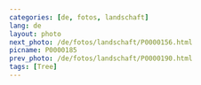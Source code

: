 ```yaml
---
categories: [de, fotos, landschaft]
lang: de
layout: photo
next_photo: /de/fotos/landschaft/P0000156.html
picname: P0000185
prev_photo: /de/fotos/landschaft/P0000190.html
tags: [Tree]
---
```

